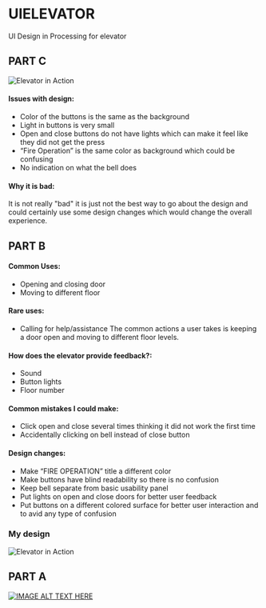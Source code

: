 # UIELEVATOR
UI Design in Processing for elevator



## PART C

![Elevator in Action](https://raw.githubusercontent.com/mbarbier9/uielevator/master/imageFiles/hw1.Barbier.gif)

#### Issues with design:
-	Color of the buttons is the same as the background
-	Light in buttons is very small
-	Open and close buttons do not have lights which can make it feel like they did not get the press
-	“Fire Operation” is the same color as background which could be confusing
-	No indication on what the bell does

#### Why it is bad:
It is not really "bad" it is just not the best way to go about the design and could certainly use some design changes which would change the overall experience. 


## PART B

#### Common Uses:
-	Opening and closing door
-	Moving to different floor

#### Rare uses:
-	Calling for help/assistance
The common actions a user takes is keeping a door open and moving to different floor levels.

#### How does the elevator provide feedback?:
-	Sound
-	Button lights
-	Floor number

#### Common mistakes I could make:
- Click open and close several times thinking it did not work the first time
-	Accidentally clicking on bell instead of close button

#### Design changes:
-	Make “FIRE OPERATION” title a different color
-	Make buttons have blind readability so there is no confusion
-	Keep bell separate from basic usability panel
-	Put lights on open and close doors for better user feedback
-	Put buttons on a different colored surface for better user interaction and to avid any type of confusion

### My design
![Elevator in Action](https://raw.githubusercontent.com/mbarbier9/uielevator/master/imageFiles/DesignBarbier.PNG)

## PART A
[![IMAGE ALT TEXT HERE](https://img.youtube.com/vi/dwdRNNmBE8w/0.jpg)](https://www.youtube.com/watch?v=dwdRNNmBE8w)
